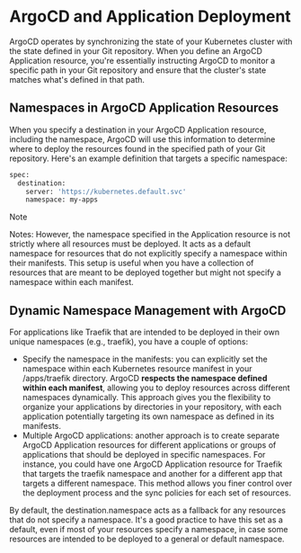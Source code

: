 # ArgoCD and Application Deployment
ArgoCD operates by synchronizing the state of your Kubernetes cluster with the state defined in your Git repository. When you define an ArgoCD Application resource, you're essentially instructing ArgoCD to monitor a specific path in your Git repository and ensure that the cluster's state matches what's defined in that path.

## Namespaces in ArgoCD Application Resources
When you specify a destination in your ArgoCD Application resource, including the namespace, ArgoCD will use this information to determine where to deploy the resources found in the specified path of your Git repository. Here's an example definition that targets a specific namespace:

```zsh
spec:
  destination:
    server: 'https://kubernetes.default.svc'
    namespace: my-apps
```

> [!NOTE]
>
> Notes: However, the namespace specified in the Application resource is not strictly where all resources must be deployed. It acts as a default namespace for resources that do not explicitly specify a namespace within their manifests. This setup is useful when you have a collection of resources that are meant to be deployed together but might not specify a namespace within each manifest.

## Dynamic Namespace Management with ArgoCD

For applications like Traefik that are intended to be deployed in their own unique namespaces (e.g., traefik), you have a couple of options:

- Specify the namespace in the manifests: you can explicitly set the namespace within each Kubernetes resource manifest in your /apps/traefik directory. ArgoCD **respects the namespace defined within each manifest**, allowing you to deploy resources across different namespaces dynamically. This approach gives you the flexibility to organize your applications by directories in your repository, with each application potentially targeting its own namespace as defined in its manifests.
- Multiple ArgoCD applications: another approach is to create separate ArgoCD Application resources for different applications or groups of applications that should be deployed in specific namespaces. For instance, you could have one ArgoCD Application resource for Traefik that targets the traefik namespace and another for a different app that targets a different namespace. This method allows you finer control over the deployment process and the sync policies for each set of resources.

By default, the destination.namespace acts as a fallback for any resources that do not specify a namespace. It's a good practice to have this set as a default, even if most of your resources specify a namespace, in case some resources are intended to be deployed to a general or default namespace.


